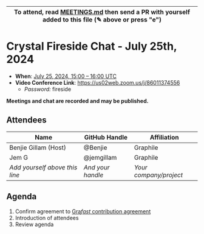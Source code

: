 | To attend, read [MEETINGS.md][] then send a PR with yourself added to this file (✎ above or press "e") |
| ------------------------------------------------------------------------------------------------------ |

# Crystal Fireside Chat - July 25th, 2024

- **When**: [July 25, 2024, 15:00 – 16:00 UTC](https://www.timeanddate.com/worldclock/converter.html?iso=20240725T150000&p1=224&p2=179&p3=136&p4=268&p5=367&p6=438&p7=248&p8=240)
- **Video Conference Link**: https://us02web.zoom.us/j/86011374556
  - _Password:_ fireside

**Meetings and chat are recorded and may be published.**

## Attendees

<!-- prettier-ignore -->
| Name                           | GitHub Handle     | Affiliation            |
| ------------------------------ | ----------------- | ---------------------- |
| Benjie Gillam (Host)           | @Benjie           | Graphile               |
| Jem G                          | @jemgillam        | Graphile               |
| *Add yourself above this line* | *And your handle* | *Your company/project* |

## Agenda

1. Confirm agreement to [Gra*fast* contribution agreement][AGREEMENT.md]
1. Introduction of attendees
1. Review agenda


[MEETINGS.md]: ../../MEETINGS.md
[AGREEMENT.md]: ../../AGREEMENT.md
